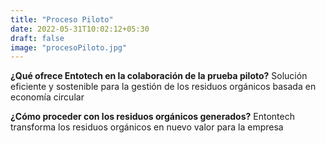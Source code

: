 ```yaml
---
title: "Proceso Piloto"
date: 2022-05-31T10:02:12+05:30
draft: false
image: "procesoPiloto.jpg"
---
```


<p><strong>¿Qué ofrece Entotech en la colaboración de la prueba piloto?</strong> Solución eficiente y sostenible para la gestión de los residuos orgánicos basada en economía circular

<strong>¿Cómo proceder con los residuos orgánicos generados?</strong> Entontech transforma los residuos orgánicos en nuevo valor para la empresa</p>